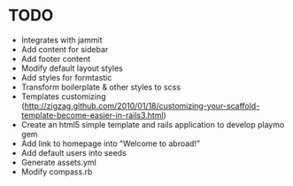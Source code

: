 # TODO
* Integrates with jammit
* Add content for sidebar
* Add footer content
* Modify default layout styles
* Add styles for formtastic
* Transform boilerplate & other styles to scss
* Templates customizing (http://zigzag.github.com/2010/01/18/customizing-your-scaffold-template-become-easier-in-rails3.html)
* Create an html5 simple template and rails application to develop playmo gem
* Add link to homepage into "Welcome to abroad!"
* Add default users into seeds
* Generate assets.yml
* Modify compass.rb
